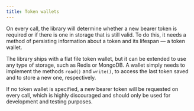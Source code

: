 ```yaml
---
title: Token wallets
---
```


On every call, the library will determine whether a new bearer token is required or if there is one in storage that is still valid. To do this, it needs a method of persisting information about a token and its lifespan — a token wallet.

The library ships with a flat file token wallet, but it can be extended to use any type of storage, such as Redis or MongoDB. A wallet simply needs to implement the methods `read()` and `write()`, to access the last token saved and to store a new one, respectively.

If no token wallet is specified, a new bearer token will be requested on every call, which is highly discouraged and should only be used for development and testing purposes.
